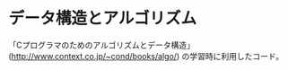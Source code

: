 # データ構造とアルゴリズム

「Cプログラマのためのアルゴリズムとデータ構造」 (http://www.context.co.jp/~cond/books/algo/) の学習時に利用したコード。



